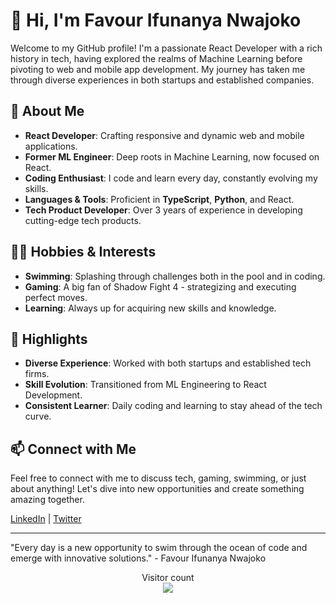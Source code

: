 # 👋 Hi, I'm Favour Ifunanya Nwajoko

Welcome to my GitHub profile! I'm a passionate React Developer with a rich history in tech, having explored the realms of Machine Learning before pivoting to web and mobile app development. My journey has taken me through diverse experiences in both startups and established companies.

## 🚀 About Me

- **React Developer**: Crafting responsive and dynamic web and mobile applications.
- **Former ML Engineer**: Deep roots in Machine Learning, now focused on React.
- **Coding Enthusiast**: I code and learn every day, constantly evolving my skills.
- **Languages & Tools**: Proficient in **TypeScript**, **Python**, and React.
- **Tech Product Developer**: Over 3 years of experience in developing cutting-edge tech products.

## 🏊‍♂️ Hobbies & Interests

- **Swimming**: Splashing through challenges both in the pool and in coding.
- **Gaming**: A big fan of Shadow Fight 4 - strategizing and executing perfect moves.
- **Learning**: Always up for acquiring new skills and knowledge.

## 🌟 Highlights

- **Diverse Experience**: Worked with both startups and established tech firms.
- **Skill Evolution**: Transitioned from ML Engineering to React Development.
- **Consistent Learner**: Daily coding and learning to stay ahead of the tech curve.

## 📫 Connect with Me

Feel free to connect with me to discuss tech, gaming, swimming, or just about anything! Let's dive into new opportunities and create something amazing together.

[LinkedIn](https://www.linkedin.com/in/ifunanyascript) | [Twitter](https://x.com/wildnwayward_)

---

"Every day is a new opportunity to swim through the ocean of code and emerge with innovative solutions." - Favour Ifunanya Nwajoko

<p align="center"> 
  Visitor count<br>
  <img src="https://profile-counter.glitch.me/ifunanyaScript/count.svg" />
</p>

